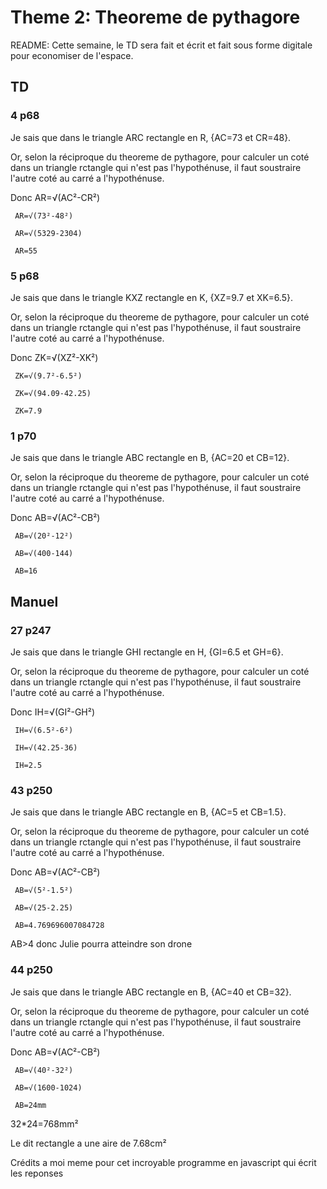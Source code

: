 # Theme 2: Theoreme de pythagore

README: Cette semaine, le TD sera fait et écrit et fait sous forme digitale pour economiser de l'espace.

## TD

### 4 p68

Je sais que dans le triangle ARC rectangle en R, {AC=73 et CR=48}.

Or, selon la réciproque du theoreme de pythagore, pour calculer un coté dans un triangle rctangle qui n'est pas l'hypothénuse, il faut soustraire l'autre coté au carré a l'hypothénuse.

Donc AR=√(AC²-CR²)

     AR=√(73²-48²)
     
     AR=√(5329-2304)
     
     AR=55 
     
### 5 p68

Je sais que dans le triangle KXZ rectangle en K, {XZ=9.7 et XK=6.5}.

Or, selon la réciproque du theoreme de pythagore, pour calculer un coté dans un triangle rctangle qui n'est pas l'hypothénuse, il faut soustraire l'autre coté au carré a l'hypothénuse.

Donc ZK=√(XZ²-XK²)

     ZK=√(9.7²-6.5²)
     
     ZK=√(94.09-42.25)
     
     ZK=7.9
     
### 1 p70

Je sais que dans le triangle ABC rectangle en B, {AC=20 et CB=12}.

Or, selon la réciproque du theoreme de pythagore, pour calculer un coté dans un triangle rctangle qui n'est pas l'hypothénuse, il faut soustraire l'autre coté au carré a l'hypothénuse.

Donc AB=√(AC²-CB²)

     AB=√(20²-12²)
     
     AB=√(400-144)
     
     AB=16

## Manuel

### 27 p247

Je sais que dans le triangle GHI rectangle en H, {GI=6.5 et GH=6}.

Or, selon la réciproque du theoreme de pythagore, pour calculer un coté dans un triangle rctangle qui n'est pas l'hypothénuse, il faut soustraire l'autre coté au carré a l'hypothénuse.

Donc IH=√(GI²-GH²)

     IH=√(6.5²-6²)
     
     IH=√(42.25-36)
     
     IH=2.5 
     
### 43 p250

Je sais que dans le triangle ABC rectangle en B, {AC=5 et CB=1.5}.

Or, selon la réciproque du theoreme de pythagore, pour calculer un coté dans un triangle rctangle qui n'est pas l'hypothénuse, il faut soustraire l'autre coté au carré a l'hypothénuse.

Donc AB=√(AC²-CB²)

     AB=√(5²-1.5²)
     
     AB=√(25-2.25)
     
     AB=4.769696007084728 
     
AB>4 donc Julie pourra atteindre son drone

### 44 p250

Je sais que dans le triangle ABC rectangle en B, {AC=40 et CB=32}.

Or, selon la réciproque du theoreme de pythagore, pour calculer un coté dans un triangle rctangle qui n'est pas l'hypothénuse, il faut soustraire l'autre coté au carré a l'hypothénuse.

Donc AB=√(AC²-CB²)

     AB=√(40²-32²)
     
     AB=√(1600-1024)
     
     AB=24mm 
     
32\*24=768mm²

Le dit rectangle a une aire de 7.68cm²


Crédits a moi meme pour cet incroyable programme en javascript qui écrit les reponses
